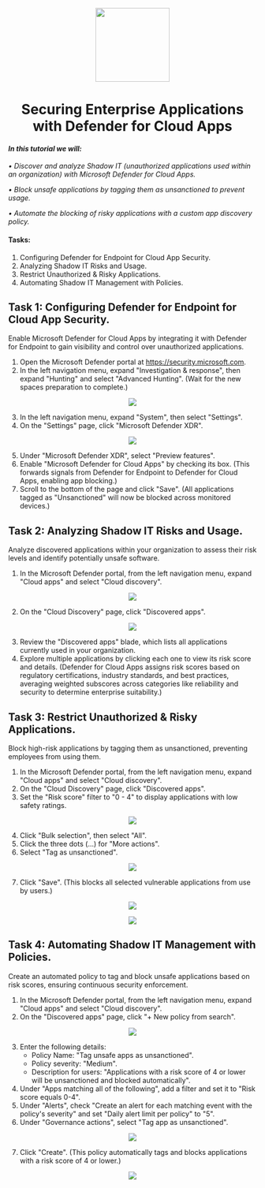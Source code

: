 <p align="center">
  <img src="https://github.com/user-attachments/assets/d75e3b18-178a-43ec-b5e5-1dd6c584675b" width="150" height="auto">
  <h1 align="center">Securing Enterprise Applications with Defender for Cloud Apps</h1>
</p>

#### *In this tutorial we will:*
*•	Discover and analyze Shadow IT (unauthorized applications used within an organization) with Microsoft Defender for Cloud Apps.*

*•	Block unsafe applications by tagging them as unsanctioned to prevent usage.*

*•	Automate the blocking of risky applications with a custom app discovery policy.*

#### Tasks:
1.  Configuring Defender for Endpoint for Cloud App Security.
2.  Analyzing Shadow IT Risks and Usage.
3.  Restrict Unauthorized & Risky Applications.
4.  Automating Shadow IT Management with Policies.

## Task 1: Configuring Defender for Endpoint for Cloud App Security.

Enable Microsoft Defender for Cloud Apps by integrating it with Defender for Endpoint to gain visibility and control over unauthorized applications.

1.	Open the Microsoft Defender portal at https://security.microsoft.com.
2.	In the left navigation menu, expand "Investigation & response", then expand "Hunting" and select "Advanced Hunting". (Wait for the new spaces preparation to complete.)

<p align="center">
<img src="https://github.com/user-attachments/assets/cef4469c-da78-426c-a47e-ddc0c4fb3141">
</p>

3.	In the left navigation menu, expand "System", then select "Settings".
4.	On the "Settings" page, click "Microsoft Defender XDR".

<p align="center">
<img src="https://github.com/user-attachments/assets/b8616627-9415-451e-b4e4-2c6a2d6a4398">
</p>

5.	Under "Microsoft Defender XDR", select "Preview features".
6.	Enable "Microsoft Defender for Cloud Apps" by checking its box. (This forwards signals from Defender for Endpoint to Defender for Cloud Apps, enabling app blocking.)
7.	Scroll to the bottom of the page and click "Save". (All applications tagged as "Unsanctioned" will now be blocked across monitored devices.)

## Task 2: Analyzing Shadow IT Risks and Usage.

Analyze discovered applications within your organization to assess their risk levels and identify potentially unsafe software.

1.	In the Microsoft Defender portal, from the left navigation menu, expand "Cloud apps" and select "Cloud discovery".

<p align="center">
<img src="https://github.com/user-attachments/assets/201d29f9-a990-4e1e-8276-70b99e9a49f6">
</p>

2.	On the "Cloud Discovery" page, click "Discovered apps".

<p align="center">
<img src="https://github.com/user-attachments/assets/91b658e3-1f70-4710-b1ec-edca5e38441c">
</p>

3.	Review the "Discovered apps" blade, which lists all applications currently used in your organization.
4.	Explore multiple applications by clicking each one to view its risk score and details. (Defender for Cloud Apps assigns risk scores based on regulatory certifications, industry standards, and best practices, averaging weighted subscores across categories like reliability and security to determine enterprise suitability.)

## Task 3: Restrict Unauthorized & Risky Applications.

Block high-risk applications by tagging them as unsanctioned, preventing employees from using them.

1.	In the Microsoft Defender portal, from the left navigation menu, expand "Cloud apps" and select "Cloud discovery".
2.	On the "Cloud Discovery" page, click "Discovered apps".
3.	Set the "Risk score" filter to "0 - 4" to display applications with low safety ratings.

<p align="center">
<img src="https://github.com/user-attachments/assets/ef5f9923-ae57-47ea-80c1-651b97c7b88d">
</p>
 
4.	Click "Bulk selection", then select "All".
5.	Click the three dots (...) for "More actions".
6.	Select "Tag as unsanctioned".

<p align="center">
<img src="https://github.com/user-attachments/assets/f439a590-3b50-453e-a542-14a69dd4d17d">
</p>
 
7.	Click "Save". (This blocks all selected vulnerable applications from use by users.)

<p align="center">
<img src="https://github.com/user-attachments/assets/96702f1f-01d7-46b5-a702-12a3ab6ca8f2">
</p>

<p align="center">
<img src="https://github.com/user-attachments/assets/33abff9c-47c4-47b9-96e5-bff68f780d08">
</p>

## Task 4: Automating Shadow IT Management with Policies.

Create an automated policy to tag and block unsafe applications based on risk scores, ensuring continuous security enforcement.

1.	In the Microsoft Defender portal, from the left navigation menu, expand "Cloud apps" and select "Cloud discovery".
2.	On the "Discovered apps" page, click "+ New policy from search".

<p align="center">
<img src="https://github.com/user-attachments/assets/34a1fa2a-7335-43fc-ba5c-ecd435625cdc">
</p>

3.	Enter the following details:
    -  Policy Name: "Tag unsafe apps as unsanctioned".
    -  Policy severity: "Medium".
    -  Description for users: "Applications with a risk score of 4 or lower will be unsanctioned and blocked automatically".
4.	Under "Apps matching all of the following", add a filter and set it to "Risk score equals 0-4".
5.	Under "Alerts", check "Create an alert for each matching event with the policy's severity" and set "Daily alert limit per policy" to "5".
6.	Under "Governance actions", select "Tag app as unsanctioned".

<p align="center">
<img src="https://github.com/user-attachments/assets/c5c176a6-9141-42e7-957e-173858965313">
</p> 

7.	Click "Create". (This policy automatically tags and blocks applications with a risk score of 4 or lower.)

<p align="center">
<img src="https://github.com/user-attachments/assets/30d0f270-233c-4757-8c4e-af97c3ce91f0">
</p>
